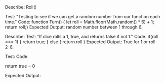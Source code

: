 Describe: Roll()

Test: "Testing to see if we can get a random number from our function each time."
Code: function Turn() {
    let roll = Math.floor(Math.random() * 6) + 1;
    return roll;}
Expected Output: random number between 1 through 6.

Describe: 
Test: "If dice rolls a 1, true, and returns false if not 1."
Code:
if(roll === 1) {
    return true;
    }
else {
    return roll
    }
Expected Output: True for 1 or roll 2-6.

Test:
Code:

return true = 0



Expected Output: